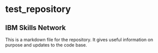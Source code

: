 # test_repository

## IBM Skills Network

This is a markdown file for the repository. 
It gives useful information on purpose and updates to the code base.

